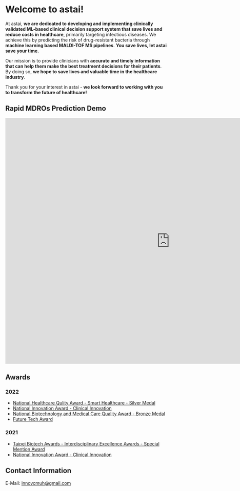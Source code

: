 
# Welcome to astai!  

At astai, **we are dedicated to developing and implementing clinically validated ML-based clinical decision support system that save lives and reduce costs in healthcare**, primarily targeting infectious diseases. We achieve this by predicting the risk of drug-resistant bacteria through **machine learning based MALDI-TOF MS pipelines**. **You save lives, let astai save your time.**

Our mission is to provide clinicians with **accurate and timely information that can help them make the best treatment decisions for their patients**. By doing so, **we hope to save lives and valuable time in the healthcare industry**. 

Thank you for your interest in astai - **we look forward to working with you to transform the future of healthcare!**



## Rapid MDROs Prediction Demo 

<iframe 
        width="1024" 
        height="768" 
        src="https://www.youtube-nocookie.com/embed/1Tmy6keTMm0" 
        title="YouTube video player" 
        frameborder="0" 
        allow="accelerometer; autoplay; encrypted-media" 
        allowfullscreen
>
</iframe>


## Awards
### 2022
- [National Healthcare Qulity Award - Smart Healthcare - Silver Medal](http://hqic.jct.org.tw/Default.aspx)  
- [National Innovation Award - Clinical Innovation](https://innoaward.taiwan-healthcare.org/award_detail.php?REFDOCTYPID=0mge2rck644mcfl0&num=1&typeId=0nimiz4bw6272nt9&REFDOCID=0rn6mh6qrcgfy0nq)  
- [National Biotechnology and Medical Care Quality Award - Bronze Medal](https://www.snq.org.tw/chinese/03_service/02_detail.php?pdid=6514)
- [Future Tech Award](https://www.futuretech.org.tw/futuretech/index.php)  

### 2021  
- [Taipei Biotech Awards - Interdisciplinary Excellence Awards - Special Mention Award](https://www.biodriven.taipei/en/awards_2021_4_4.html)
- [National Innovation Award - Clinical Innovation](https://innoaward.taiwan-healthcare.org/award_detail.php?REFDOCTYPID=0mge2rck644mcfl0&num=2&typeId=0q2fkl2uf5jl1ii5&REFDOCID=0r4r1w51g1l1jb6d)



## Contact Information
E-Mail: innovcmuh@gmail.com 
